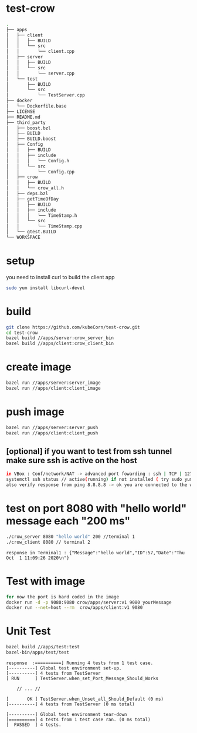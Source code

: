 # test-crow
``` bash
.
├── apps
│   ├── client
│   │   ├── BUILD
│   │   └── src
│   │       └── client.cpp
│   ├── server
│   │   ├── BUILD
│   │   └── src
│   │       └── server.cpp
│   └── test
│       ├── BUILD
│       └── src
│           └── TestServer.cpp
├── docker
│   └── Dockerfile.base
├── LICENSE
├── README.md
├── third_party
│   ├── boost.bzl
│   ├── BUILD
│   ├── BUILD.boost
│   ├── Config
│   │   ├── BUILD
│   │   ├── include
│   │   │   └── Config.h
│   │   └── src
│   │       └── Config.cpp
│   ├── crow
│   │   ├── BUILD
│   │   └── crow_all.h
│   ├── deps.bzl
│   ├── getTimeOfDay
│   │   ├── BUILD
│   │   ├── include
│   │   │   └── TimeStamp.h
│   │   └── src
│   │       └── TimeStamp.cpp
│   └── gtest.BUILD
└── WORKSPACE

```
# setup
you need to install curl to build the client app
``` bash
sudo yum install libcurl-devel
``` 

# build
``` bash
git clone https://github.com/kubeCorn/test-crow.git
cd test-crow
bazel build //apps/server:crow_server_bin
bazel build //apps/client:crow_client_bin

```
# create image
``` bash
bazel run //apps/server:server_image
bazel run //apps/client:client_image


```
# push image
``` bash
bazel run //apps/server:server_push
bazel run //apps/client:client_push

```
## [optional] if you want to test from ssh tunnel make sure ssh is active on the host
``` bash
in VBox : Conf/network/NAT -> advanced port fowarding : ssh | TCP | 127.0.0.1  |  2522 | <IP_VM> | 22
systemctl ssh status // active(running) if not installed ( try sudo yum –y install openssh-server openssh-clients ) 
also verify response from ping 8.8.8.8 -> ok you are connected to the wwweb
```

# test on port 8080 with "hello world" message each "200 ms"
``` bash
./crow_server 8080 "hello world" 200 //terminal 1
./crow_client 8080 // terminal 2  
```
``` console
response in Terminal1 : {"Message":"hello world","ID":57,"Date":"Thu Oct  1 11:09:26 2020\n"}
```

# Test with image
``` bash 
for now the port is hard coded in the image
docker run -d -p 9080:9080 crow/apps/server:v1 9080 yourMessage
docker run --net=host --rm  crow/apps/client:v1 9080
```
# Unit Test 
``` bash
bazel build //apps/test:test
bazel-bin/apps/test/test
```
``` console
response  :==========] Running 4 tests from 1 test case.
[----------] Global test environment set-up.
[----------] 4 tests from TestServer
[ RUN      ] TestServer.when_set_Port_Message_Should_Works
    
    // ... // 

[       OK ] TestServer.when_Unset_all_Should_Default (0 ms)
[----------] 4 tests from TestServer (0 ms total)

[----------] Global test environment tear-down
[==========] 4 tests from 1 test case ran. (0 ms total)
[  PASSED  ] 4 tests.

```
